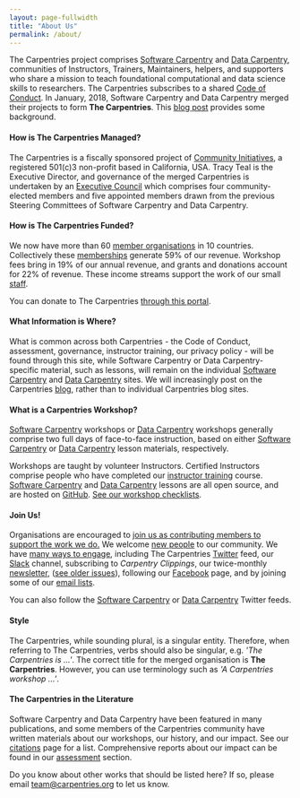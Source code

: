 ```yaml
---
layout: page-fullwidth
title: "About Us"
permalink: /about/
---
```


The Carpentries project comprises <a href="https://software-carpentry.org/">Software Carpentry</a> 
and <a href="http://www.datacarpentry.org/">Data Carpentry</a>, communities of Instructors, Trainers, Maintainers, 
helpers, and supporters who share a mission to teach foundational computational and data science skills to researchers. 
The Carpentries subscribes to a shared <a href="http://docs.carpentries.org/topic_folders/policies/code-of-conduct.html">Code of Conduct</a>. In January, 2018, Software Carpentry and Data Carpentry merged their projects to form <strong>The Carpentries</strong>. This <a href="https://software-carpentry.org/blog/2017/09/merger.html">blog post</a> provides some background.

<h4>How is The Carpentries Managed?</h4>

The Carpentries is a fiscally sponsored project of <a href="http://communityin.org/">Community Initiatives</a>, 
a registered 501(c)3 non-profit based in California, USA. Tracy Teal is the Executive Director, and governance of the merged Carpentries is undertaken 
by an <a href="{{site.url}}/governance">Executive Council</a> which comprises 
four community-elected members and five appointed members drawn from 
the previous Steering Committees of Software Carpentry and Data Carpentry.

<h4>How is The Carpentries Funded?</h4>

We now have more than 60 [member organisations]({{site.url}}members/) in 10 countries. Collectively these [memberships]({{site.url}}members/) generate 59% of our revenue. Workshop fees bring in 19% of our annual revenue, and grants and donations account for 22% of revenue. These income streams support the work of our small [staff]({{site.url}}/team/).

You can donate to The Carpentries <a href="https://carpentries.wedid.it/">through this portal</a>.

<h4>What Information is Where?</h4>

What is common across both Carpentries - the Code of Conduct, assessment, governance, instructor training, our privacy policy - will be found through this site, while Software Carpentry or Data Carpentry-specific material, such as lessons, will remain on the individual [Software Carpentry](https://software-carpentry.org/) and [Data Carpentry](http://www.datacarpentry.org/) sites. We will increasingly post on the Carpentries [blog]({{site.url}}/blog/), rather than to individual Carpentries blog sites. 

<h4>What is a Carpentries Workshop?</h4>

<a href="https://software-carpentry.org/workshops/">Software Carpentry</a> workshops 
or <a href="http://www.datacarpentry.org/workshops/">Data Carpentry</a> workshops generally 
comprise two full days of face-to-face instruction, based on 
either <a href="https://software-carpentry.org/lessons">Software Carpentry</a> 
or <a href="http://www.datacarpentry.org/lessons">Data Carpentry</a> lesson materials, respectively. 

Workshops are taught by volunteer Instructors. Certified Instructors comprise people who 
have completed our <a href="http://carpentries.github.io/instructor-training/">instructor training</a> course. 
<a href="https://software-carpentry.org/lessons">Software Carpentry</a> 
and <a href="http://www.datacarpentry.org/lessons">Data Carpentry</a> lessons are all 
open source, and are hosted on <a href="https://github.com/">GitHub</a>. 
<a href="http://docs.carpentries.org/topic_folders/hosts_instructors/hosts_instructors_checklist.html">See 
our workshop checklists</a>.
  
<h4>Join Us!</h4>
            
Organisations are encouraged to <a href="{{site.url}}/membership/">join us as contributing members to support the work we do.</a> We 
welcome <a href="{{site.url}}/community/">new people</a> to our community. We have 
<a href="{{site.url}}/community/">many ways to engage</a>, including The Carpentries <a href="https://twitter.com/thecarpentries">Twitter</a> feed, our <a href="https://swc-slack-invite.herokuapp.com/">Slack</a> channel, 
subscribing to <em>Carpentry Clippings</em>, our twice-monthly <a href="http://eepurl.com/cfODMH">newsletter</a>, (<a href="https://us14.campaign-archive.com/home/?u=46d7513c798c6bd41e5f58f4a&id=50c3e6d6fe">see older issues</a>), following our [Facebook](https://www.facebook.com/carpentries/) page, 
and by joining some of our <a href="{{site.url}}/community/#mailing-lists">email lists</a>. 

You can also follow the [Software Carpentry](https://twitter.com/swcarpentry) or [Data Carpentry](https://twitter.com/datacarpentry) Twitter feeds. 

<h4>Style</h4>

The Carpentries, while sounding plural, is a singular entity. Therefore, when referring to The Carpentries, verbs should also be singular, e.g. *'The Carpentries is ...'*. The correct title for the merged organisation is **The Carpentries**. However, you can use terminology such as *'A Carpentries workshop ...'*.

<h4>The Carpentries in the Literature</h4>

Software Carpentry and Data Carpentry have been featured in many publications, and some members of the Carpentries community have written materials about our workshops, our history, and our impact. See our <a href="{{site.url}}/citations/">citations</a> page for a list. Comprehensive reports about our impact can be found in our <a href="{{site.url}}/assessment/">assessment</a> section. 

Do you know about other works that should be listed here? If so, please email <a href="mailto:team@carpentries.org">team@carpentries.org</a> to let us know.
